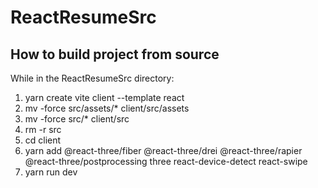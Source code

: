 # ReactResumeSrc

## How to build project from source

While in the ReactResumeSrc directory:
1. yarn create vite client --template react
2. mv -force src/assets/* client/src/assets
3. mv -force src/* client/src
4. rm -r src
5. cd client
6. yarn add @react-three/fiber @react-three/drei @react-three/rapier @react-three/postprocessing three react-device-detect react-swipe
7. yarn run dev
